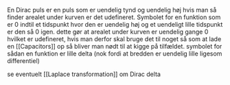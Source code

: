 En Dirac puls er en puls som er uendelig tynd og uendelig høj
hvis man så finder arealet under kurven er det udefineret. Symbolet for en funktion som er 0 indtil et tidspunkt hvor den er uendelig høj og et uendeligt lille tidspunkt er den så 0 igen. dette gør at arealet under kurven er uendelig gange 0 hvilket er udefineret, hvis man derfor skal bruge det til noget så som at lade en [[Capacitors]] op så bliver man nødt til at kigge på tilfældet.
symbolet for sådan en funktion er lille delta (nok fordi at bredden er uendelig lille ligesom differentiel)

se eventuelt [[Laplace transformation]] om Dirac delta